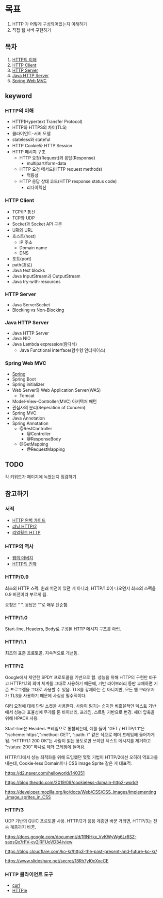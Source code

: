 # 목표

1. HTTP 가 어떻게 구성되어있는지 이해하기
2. 직접 웹 서버 구현하기

## 목차

1. [HTTP의 이해](./understanding-of-http.md)
2. [HTTP Client](./http-client.md)
3. [HTTP Server](./http-server.md)
4. [Java HTTP Server](./java-httpserver.md)
5. [Spring Web MVC](./spring-web-mvc.md)

## keyword

### HTTP의 이해

- HTTP(Hypertext Transfer Protocol)
- HTTP와 HTTPS의 차이(TLS)
- 클라이언트-서버 모델
- stateless와 stateful
- HTTP Cookie와 HTTP Session
- HTTP 메시지 구조
  - HTTP 요청(Request)와 응답(Response)
    - multipart/form-data
  - HTTP 요청 메서드(HTTP request methods)
    - 멱등성
  - HTTP 응답 상태 코드(HTTP response status code)
    - 리다이렉션

### HTTP Client

- TCP/IP 통신
- TCP와 UDP
- Socket과 Socket API 구분
- URI와 URL
- 호스트(host)
  - IP 주소
  - Domain name
  - DNS
- 포트(port)
- path(경로)
- Java text blocks
- Java InputStream과 OutputStream
- Java try-with-resources

### HTTP Server

- Java ServerSocket
- Blocking vs Non-Blocking

### Java HTTP Server

- Java HTTP Server
- Java NIO
- Java Lambda expression(람다식)
  - Java Functional interface(함수형 인터페이스)

### Spring Web MVC

- [Spring](https://docs.spring.io/spring-framework/docs/current/reference/html/overview.html#overview)
- Spring Boot
- Spring initializer
- Web Server와 Web Application Server(WAS)
  - Tomcat
- Model-View-Controller(MVC) 아키텍처 패턴
- 관심사의 분리(Seperation of Concern)
- Spring MVC
- Java Annotation
- Spring Annotation
  - @RestController
    - @Controller
    - @ResponseBody
  - @GetMapping
    - @RequestMapping

## TODO

각 키워드가 페이지에 녹았는지 점검하기

## 참고하기

### 서적

- [HTTP 완벽 가이드](http://aladin.kr/p/jboK0)
- [러닝 HTTP/2](http://aladin.kr/p/OUtE5)
- [리얼월드 HTTP](http://aladin.kr/p/ReV1A)

### HTTP의 역사

- [웹의 아버지](https://ko.wikipedia.org/wiki/팀_버너스리)
- [HTTP의 진화](https://developer.mozilla.org/ko/docs/Web/HTTP/Basics_of_HTTP/Evolution_of_HTTP)

### HTTP/0.9

최초의 HTTP 스펙. 원래 버전이 있던 게 아니라, HTTP/1.0이 나오면서 최초의 스펙을 0.9 버전이라 부르게 됨.

요청은 “<method> <path>”, 응답은 “<body>”로 매우 단순함.

### HTTP/1.0

Start-line, Headers, Body로 구성된 HTTP 메시지 구조를 확립.

### HTTP/1.1

최초의 표준 프로토콜. 지속적으로 개선됨.

### HTTP/2

Google에서 제안한 SPDY 프로토콜을 기반으로 함. 성능을 위해 HTTP의 구현만 바꾸고 HTTP/1.1의 의미 체계를 그대로 사용하기 때문에, 기반 라이브러리 등만 교체하면 기존 프로그램을 그대로 사용할 수 있음. TLS를 강제하는 건 아니지만, 모든 웹 브라우저가 TLS을 사용하기 때문에 사실상 필수적이다.

여러 요청에 대해 단일 소켓을 사용한다. 사람이 읽기는 쉽지만 비효율적인 텍스트 기반에서 성능과 효율성에 무게를 둔 바이너리, 프레임, 스트림 기반으로 변경. 헤더 압축을 위해 HPACK 사용.

Start-line은 Headers 프레임으로 통합되는데, 예를 들어 “GET / HTTP/1.1”은 “:scheme: https”,“:method: GET”, “:path: /” 같은 식으로 헤더 프레임에 들어가게 됨. “HTTP/1.1 200 OK”는 사람이 읽는 용도로만 쓰이던 텍스트 메시지를 제거하고 “:status: 200” 하나로 헤더 프레임에 들어감.

HTTP/1.1에서 성능 최적화를 위해 도입했던 몇몇 기법이 HTTP/2에선 오히려 역효과를 내는데, Cookie-less Domain이나 CSS Image Sprite 같은 게 대표적.

https://d2.naver.com/helloworld/140351

https://blog.theodo.com/2019/09/cookieless-domain-http2-world/

https://developer.mozilla.org/ko/docs/Web/CSS/CSS_Images/Implementing_image_sprites_in_CSS

### HTTP/3

UDP 기반의 QUIC 프로토콜 사용. HTTP/2가 응용 계층만 바꾼 거라면, HTTP/3는 전송 계층까지 바꿈.

https://docs.google.com/document/d/1RNHkx_VvKWyWg6Lr8SZ-saqsQx7rFV-ev2jRFUoVD34/view

https://blog.cloudflare.com/ko-kr/http3-the-past-present-and-future-ko-kr/

https://www.slideshare.net/secret/18Rh7yI0cXocCE

### HTTP 클라이언트 도구

- [curl](https://curl.se/)
- [HTTPie](https://httpie.io/)
